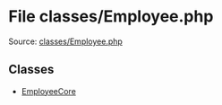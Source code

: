 File classes/Employee.php
=========

Source: [classes/Employee.php](https://github.com/PrestaShop/PrestaShop/blob/1.6.0.7/classes/Employee.php)


Classes
-------

* [EmployeeCore](class.EmployeeCore.md)

